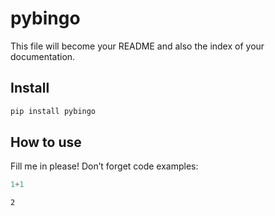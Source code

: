 # pybingo

<!-- WARNING: THIS FILE WAS AUTOGENERATED! DO NOT EDIT! -->

This file will become your README and also the index of your
documentation.

## Install

``` sh
pip install pybingo
```

## How to use

Fill me in please! Don’t forget code examples:

``` python
1+1
```

    2
